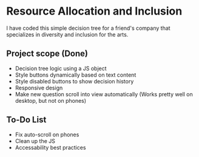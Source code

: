 # Resource Allocation and Inclusion

I have coded this simple decision tree for a friend's company that specializes in diversity and inclusion for the arts.

## Project scope (Done)

- Decision tree logic using a JS object
- Style buttons dynamically based on text content
- Style disabled buttons to show decision history
- Responsive design
- Make new question scroll into view automatically (Works pretty well on desktop, but not on phones)

## To-Do List

- Fix auto-scroll on phones
- Clean up the JS
- Accessability best practices
